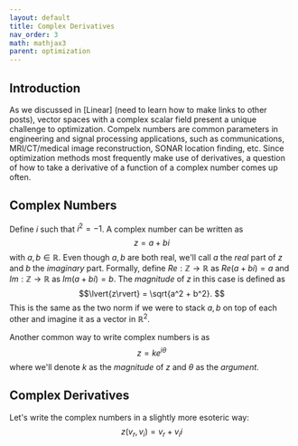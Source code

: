 ```yaml
---
layout: default
title: Complex Derivatives
nav_order: 3
math: mathjax3
parent: optimization
---
```


## Introduction
As we discussed in [Linear] (need to learn how to make links to other posts), vector spaces with a complex scalar field present a unique challenge to optimization. Compelx numbers are common parameters in engineering and signal processing applications, such as communications, MRI/CT/medical image reconstruction, SONAR location finding, etc. Since optimization methods most frequently make use of derivatives, a question of how to take a derivative of a function of a complex number comes up often.

## Complex Numbers
Define $i$ such that $i^2 = -1$. A complex number can be written as
$$z = a + bi$$
with $a, b \in \mathbb{R}$. Even though $a, b$ are both real, we'll call $a$ the _real_ part of $z$ and $b$ the _imaginary_ part. Formally, define $Re: \mathbb{Z} \to \mathbb{R}$ as $Re(a + bi) = a$ and $Im: \mathbb{Z} \to \mathbb{R}$ as $Im(a + bi) = b$. The _magnitude_ of $z$ in this case is defined as
$$\lvert{z\rvert} = \sqrt{a^2 + b^2}. $$
This is the same as the two norm if we were to stack $a, b$ on top of each other and imagine it as a vector in $\mathbb{R}^2$. 

Another common way to write complex numbers is as
$$z = k e^{i\theta}$$
where we'll denote $k$ as the _magnitude_ of $z$ and $\theta$ as the _argument_. 

## Complex Derivatives
Let's write the complex numbers in a slightly more esoteric way:
$$z(v_r, v_i) = v_r + v_ii$$